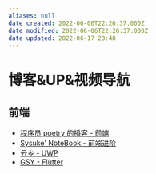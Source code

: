 ```yaml
---
aliases: null
date created: 2022-06-06T22:26:37.000Z
date modified: 2022-06-06T22:26:37.000Z
date updated: 2022-06-17 23:48
---
```


# 博客&UP&视频导航

## 前端

- [程序员 poetry 的播客 - 前端](https://blog.poetries.top/)
- [Sysuke' NoteBook - 前端进阶](https://www.sysuke.com/)
- [云乡 - UWP](https://blog.richasy.cn/)
- [GSY - Flutter](https://guoshuyu.cn/home/index/)
